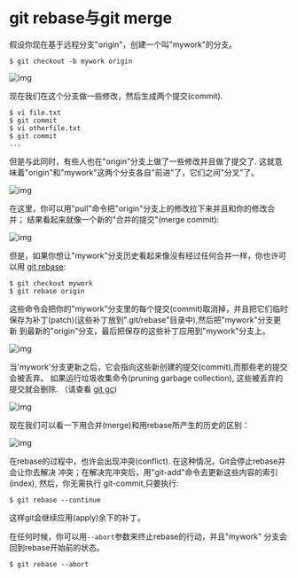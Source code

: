 # git rebase与git merge

假设你现在基于远程分支"origin"，创建一个叫"mywork"的分支。

```shell
$ git checkout -b mywork origin
```



![img](https://gitee.com/lzw657434763/pictures/raw/master/Blog/20220111103436.png)



现在我们在这个分支做一些修改，然后生成两个提交(commit).

```shell
$ vi file.txt
$ git commit
$ vi otherfile.txt
$ git commit
...
```

但是与此同时，有些人也在"origin"分支上做了一些修改并且做了提交了. 这就意味着"origin"和"mywork"这两个分支各自"前进"了，它们之间"分叉"了。



![img](https://gitee.com/lzw657434763/pictures/raw/master/Blog/20220111103445.png)



在这里，你可以用"pull"命令把"origin"分支上的修改拉下来并且和你的修改合并； 结果看起来就像一个新的"合并的提交"(merge commit):



![img](https://gitee.com/lzw657434763/pictures/raw/master/Blog/20220111103449.png)



但是，如果你想让"mywork"分支历史看起来像没有经过任何合并一样，你也许可以用 [git rebase](http://www.kernel.org/pub/software/scm/git/docs/git-rebase.html):

```shell
$ git checkout mywork
$ git rebase origin
```

这些命令会把你的"mywork"分支里的每个提交(commit)取消掉，并且把它们临时 保存为补丁(patch)(这些补丁放到".git/rebase"目录中),然后把"mywork"分支更新 到最新的"origin"分支，最后把保存的这些补丁应用到"mywork"分支上。



![img](https://gitee.com/lzw657434763/pictures/raw/master/Blog/20220111103454.png)



当'mywork'分支更新之后，它会指向这些新创建的提交(commit),而那些老的提交会被丢弃。 如果运行垃圾收集命令(pruning garbage collection), 这些被丢弃的提交就会删除. （请查看 [git gc](http://www.kernel.org/pub/software/scm/git/docs/git-gc.html))



![img](https://gitee.com/lzw657434763/pictures/raw/master/Blog/20220111103458.png)



现在我们可以看一下用合并(merge)和用rebase所产生的历史的区别：



![img](https://gitee.com/lzw657434763/pictures/raw/master/Blog/20220111103502.png)



在rebase的过程中，也许会出现冲突(conflict). 在这种情况，Git会停止rebase并会让你去解决 冲突；在解决完冲突后，用"git-add"命令去更新这些内容的索引(index), 然后，你无需执行 git-commit,只要执行:

```
$ git rebase --continue
```

这样git会继续应用(apply)余下的补丁。

在任何时候，你可以用`--abort`参数来终止rebase的行动，并且"mywork" 分支会回到rebase开始前的状态。

```
$ git rebase --abort
```